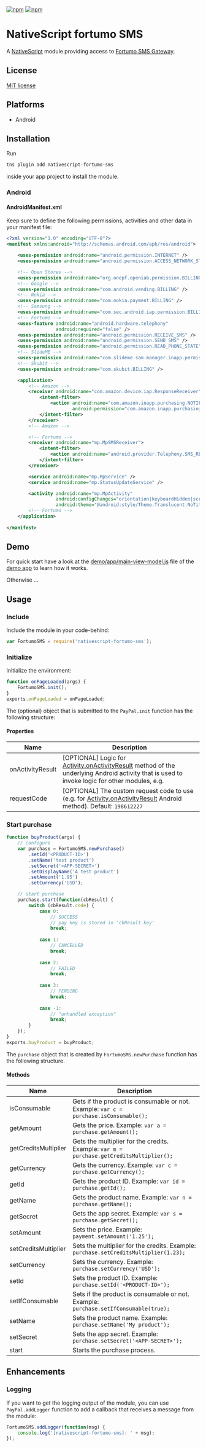 [![npm](https://img.shields.io/npm/v/nativescript-fortumo-sms.svg)](https://www.npmjs.com/package/nativescript-fortumo-sms)
[![npm](https://img.shields.io/npm/dt/nativescript-fortumo-sms.svg?label=npm%20downloads)](https://www.npmjs.com/package/nativescript-fortumo-sms)

# NativeScript fortumo SMS

A [NativeScript](https://nativescript.org/) module providing access to [Fortumo SMS Gateway](https://fortumo.com/).

## License

[MIT license](https://raw.githubusercontent.com/mkloubert/nativescript-fortumo-sms/master/LICENSE)

## Platforms

* Android

## Installation

Run

```bash
tns plugin add nativescript-fortumo-sms
```

inside your app project to install the module.

### Android

#### AndroidManifest.xml

Keep sure to define the following permissions, activities and other data in your manifest file:

```xml
<?xml version="1.0" encoding="UTF-8"?>
<manifest xmlns:android="http://schemas.android.com/apk/res/android">

    <uses-permission android:name="android.permission.INTERNET" />
    <uses-permission android:name="android.permission.ACCESS_NETWORK_STATE" />

    <!-- Open Stores -->
    <uses-permission android:name="org.onepf.openiab.permission.BILLING" />
    <!-- Google -->
    <uses-permission android:name="com.android.vending.BILLING" />
    <!-- Nokia -->
    <uses-permission android:name="com.nokia.payment.BILLING" />
    <!-- Samsung -->
    <uses-permission android:name="com.sec.android.iap.permission.BILLING" />
    <!-- Fortumo -->
    <uses-feature android:name="android.hardware.telephony"
                  android:required="false" />
    <uses-permission android:name="android.permission.RECEIVE_SMS" />
    <uses-permission android:name="android.permission.SEND_SMS" />
    <uses-permission android:name="android.permission.READ_PHONE_STATE" />
    <!-- SlideME -->
    <uses-permission android:name="com.slideme.sam.manager.inapp.permission.BILLING" />
    <!-- Skubit -->
    <uses-permission android:name="com.skubit.BILLING" />

    <application>
        <!-- Amazon -->
        <receiver android:name="com.amazon.device.iap.ResponseReceiver">
            <intent-filter>
                <action android:name="com.amazon.inapp.purchasing.NOTIFY"
                        android:permission="com.amazon.inapp.purchasing.Permission.NOTIFY" />
            </intent-filter>
        </receiver>
        <!-- Amazon -->

        <!-- Fortumo -->
        <receiver android:name="mp.MpSMSReceiver">
            <intent-filter>
                <action android:name="android.provider.Telephony.SMS_RECEIVED" />
            </intent-filter>
        </receiver>

        <service android:name="mp.MpService" />
        <service android:name="mp.StatusUpdateService" />

        <activity android:name="mp.MpActivity"
                  android:configChanges="orientation|keyboardHidden|screenSize"
                  android:theme="@android:style/Theme.Translucent.NoTitleBar" />
        <!-- Fortumo -->
    </application>
    
</manifest>
```

## Demo

For quick start have a look at the [demo/app/main-view-model.js](https://github.com/mkloubert/nativescript-fortumo-sms/blob/master/demo/app/main-view-model.js) file of the [demo app](https://github.com/mkloubert/nativescript-fortumo-sms/tree/master/demo) to learn how it works.

Otherwise ...

## Usage

### Include

Include the module in your code-behind:

```javascript
var FortumoSMS = require('nativescript-fortumo-sms');
```

### Initialize

Initialize the environment:

```javascript
function onPageLoaded(args) {
    FortumoSMS.init();
}
exports.onPageLoaded = onPageLoaded;
```

The (optional) object that is submitted to the `PayPal.init` function has the following structure:

#### Properties

| Name  | Description  |
| ----- | ----------- |
| onActivityResult  | [OPTIONAL] Logic for [Activity.onActivityResult](http://developer.android.com/reference/android/app/Activity.html#onActivityResult%28int,%20int,%20android.content.Intent%29) method of the underlying Android activity that is used to invoke logic for other modules, e.g. |
| requestCode  | [OPTIONAL] The custom request code to use (e.g. for [Activity.onActivityResult](http://developer.android.com/reference/android/app/Activity.html#onActivityResult%28int,%20int,%20android.content.Intent%29) Android method). Default: `198612227`  |

### Start purchase

```javascript
function buyProduct(args) {
    // configure
    var purchase = FortumoSMS.newPurchase()
        .setId('<PRODUCT-ID>')
        .setName('test product')
        .setSecret('<APP-SECRET>')
        .setDisplayName('A test product')
        .setAmount('1.95')
        .setCurrency('USD');

    // start purchase
    purchase.start(function(cbResult) {
        switch (cbResult.code) {
            case 0:
                // SUCCESS
                // pay key is stored in 'cbResult.key'
                break;
                
            case 1:
                // CANCELLED
                break;
                
            case 2:
                // FAILED
                break;
                
            case 3:
                // PENDING
                break;
                
            case -1:
                // "unhandled exception"
                break;
        }
    });
}
exports.buyProduct = buyProduct;
```

The `purchase` object that is created by `FortumoSMS.newPurchase` function has the following structure.

#### Methods

| Name  | Description  |
| ----- | ----------- |
| isConsumable | Gets if the product is consumable or not. Example: `var c = purchase.isConsumable();` |
| getAmount | Gets the price. Example: `var a = purchase.getAmount();` |
| getCreditsMultiplier | Gets the multiplier for the credits. Example: `var m = purchase.getCreditsMultiplier();` |
| getCurrency | Gets the currency. Example: `var c = purchase.getCurrency();` |
| getId | Gets the product ID. Example: `var id = purchase.getId();` |
| getName | Gets the product name. Example: `var n = purchase.getName();` |
| getSecret | Gets the app secret. Example: `var s = purchase.getSecret();` |
| setAmount | Sets the price. Example: `payment.setAmount('1.25');` |
| setCreditsMultiplier | Sets the multiplier for the credits. Example: `purchase.setCreditsMultiplier(1.23);` |
| setCurrency | Sets the currency. Example: `purchase.setCurrency('USD');` |
| setId | Sets the product ID. Example: `purchase.setId('<PRODUCT-ID>');` |
| setIfConsumable | Sets if the product is consumable or not. Example: `purchase.setIfConsumable(true);` |
| setName | Sets the product name. Example: `purchase.setName('My product');` |
| setSecret | Sets the app secret. Example: `purchase.setSecret('<APP-SECRET>');` |
| start | Starts the purchase process. |

## Enhancements

### Logging

If you want to get the logging output of the module, you can use `PayPal.addLogger` function to add a callback that receives a message from the module:

```javascript
FortumoSMS.addLogger(function(msg) {
    console.log('[nativescript-fortumo-sms]: ' + msg);
});
```
